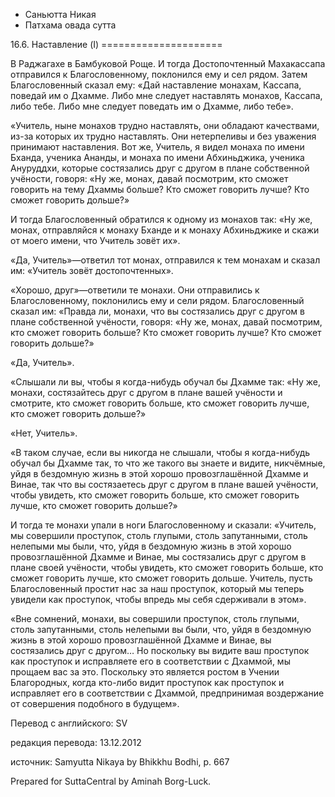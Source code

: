 









* Саньютта Никая
* Патхама овада сутта


16\.6\. Наставление \(I\)
\=\=\=\=\=\=\=\=\=\=\=\=\=\=\=\=\=\=\=\=\=



В Раджагахе в Бамбуковой Роще\. И тогда Достопочтенный Махакассапа отправился к Благословенному, поклонился ему и сел рядом\. Затем Благословенный сказал ему: «Дай наставление монахам, Кассапа, поведай им о Дхамме\. Либо мне следует наставлять монахов, Кассапа, либо тебе\. Либо мне следует поведать им о Дхамме, либо тебе»\.


«Учитель, ныне монахов трудно наставлять, они обладают качествами, из\-за которых их трудно наставлять\. Они нетерпеливы и без уважения принимают наставления\. Вот же, Учитель, я видел монаха по имени Бханда, ученика Ананды, и монаха по имени Абхиньджика, ученика Ануруддхи, которые состязались друг с другом в плане собственной учёности, говоря: «Ну же, монах, давай посмотрим, кто сможет говорить на тему Дхаммы больше? Кто сможет говорить лучше? Кто сможет говорить дольше?»


И тогда Благословенный обратился к одному из монахов так: «Ну же, монах, отправляйся к монаху Бханде и к монаху Абхиньджике и скажи от моего имени, что Учитель зовёт их»\.


«Да, Учитель»—ответил тот монах, отправился к тем монахам и сказал им: «Учитель зовёт достопочтенных»\.


«Хорошо, друг»—ответили те монахи\. Они отправились к Благословенному, поклонились ему и сели рядом\. Благословенный сказал им: «Правда ли, монахи, что вы состязались друг с другом в плане собственной учёности, говоря: «Ну же, монах, давай посмотрим, кто сможет говорить больше? Кто сможет говорить лучше? Кто сможет говорить дольше?»


«Да, Учитель»\.


«Слышали ли вы, чтобы я когда\-нибудь обучал бы Дхамме так: «Ну же, монахи, состязайтесь друг с другом в плане вашей учёности и смотрите, кто сможет говорить больше, кто сможет говорить лучше, кто сможет говорить дольше?»


«Нет, Учитель»\.


«В таком случае, если вы никогда не слышали, чтобы я когда\-нибудь обучал бы Дхамме так, то что же такого вы знаете и видите, никчёмные, уйдя в бездомную жизнь в этой хорошо провозглашённой Дхамме и Винае, так что вы состязаетесь друг с другом в плане вашей учёности, чтобы увидеть, кто сможет говорить больше, кто сможет говорить лучше, кто сможет говорить дольше?»


И тогда те монахи упали в ноги Благословенному и сказали: «Учитель, мы совершили проступок, столь глупыми, столь запутанными, столь нелепыми мы были, что, уйдя в бездомную жизнь в этой хорошо провозглашённой Дхамме и Винае, мы состязались друг с другом в плане своей учёности, чтобы увидеть, кто сможет говорить больше, кто сможет говорить лучше, кто сможет говорить дольше\. Учитель, пусть Благословенный простит нас за наш проступок, который мы теперь увидели как проступок, чтобы впредь мы себя сдерживали в этом»\.


«Вне сомнений, монахи, вы совершили проступок, столь глупыми, столь запутанными, столь нелепыми вы были, что, уйдя в бездомную жизнь в этой хорошо провозглашённой Дхамме и Винае, вы состязались друг с другом… Но поскольку вы видите ваш проступок как проступок и исправляете его в соответствии с Дхаммой, мы прощаем вас за это\. Поскольку это является ростом в Учении Благородных, когда кто\-либо видит проступок как проступок и исправляет его в соответствии с Дхаммой, предпринимая воздержание от совершения подобного в будущем»\.



Перевод с английского: SV


редакция перевода: 13\.12\.2012


источник: Samyutta Nikaya by Bhikkhu Bodhi, p\. 667


Prepared for SuttaCentral by Aminah Borg\-Luck\.






